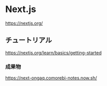 # Next.js
https://nextjs.org/

## チュートリアル
https://nextjs.org/learn/basics/getting-started

### 成果物
https://next-ongaq.comorebi-notes.now.sh/
